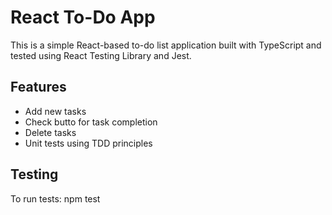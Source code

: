 # React To-Do App 

This is a simple React-based to-do list application built with TypeScript and tested using React Testing Library and Jest.

## Features

- Add new tasks
- Check butto for task completion
- Delete tasks
- Unit tests using TDD principles

## Testing

To run tests:
npm test
